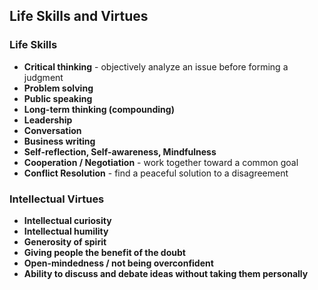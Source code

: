 ## Life Skills and Virtues


### Life Skills
- **Critical thinking** - objectively analyze an issue before forming a judgment
- **Problem solving**
- **Public speaking**
- **Long-term thinking (compounding)**
- **Leadership**
- **Conversation**
- **Business writing**
- **Self-reflection, Self-awareness, Mindfulness**
- **Cooperation / Negotiation** - work together toward a common goal
- **Conflict Resolution** - find a peaceful solution to a disagreement


### Intellectual Virtues
- **Intellectual curiosity**
- **Intellectual humility**
- **Generosity of spirit**
- **Giving people the benefit of the doubt**
- **Open-mindedness / not being overconfident**
- **Ability to discuss and debate ideas without taking them personally**
